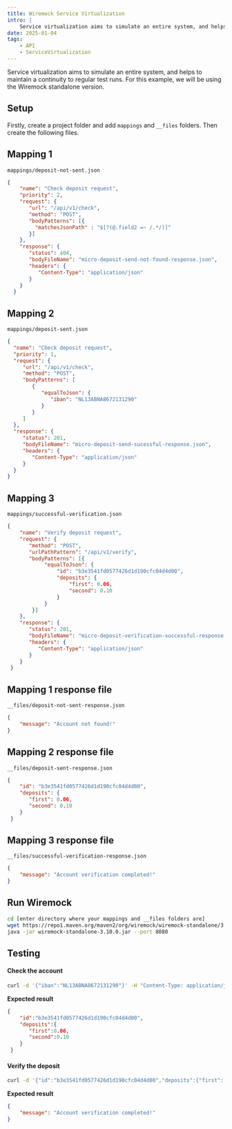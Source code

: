 ```yaml
---
title: Wiremock Service Virtualization
intro: |
    Service virtualization aims to simulate an entire system, and helps to maintain a continuity to regular test runs.
date: 2025-01-04
tags:
    - API
    - ServiceVirtualization
---
```


Service virtualization aims to simulate an entire system, and helps to maintain a continuity to regular test runs. For this example, we will be using the Wiremock standalone version.

## Setup

Firstly, create a project folder and add `mappings` and `__files` folders.  Then create the following files.

## Mapping 1

`mappings/deposit-not-sent.json`
```json
{
    "name": "Check deposit request",
    "priority": 2,
    "request": {
       "url": "/api/v1/check",
       "method": "POST",
       "bodyPatterns": [{
         "matchesJsonPath" : "$[?(@.field2 =~ /.*/)]"
       }]
    },
    "response": {
       "status": 404,
       "bodyFileName": "micro-deposit-send-not-found-response.json",
       "headers": {
          "Content-Type": "application/json"
       }
    }
  }
  ```

## Mapping 2

`mappings/deposit-sent.json`
```json
{
  "name": "Check deposit request",
  "priority": 1,
  "request": {
     "url": "/api/v1/check",
     "method": "POST",
     "bodyPatterns": [
        {
           "equalToJson": {
              "iban": "NL13ABNA8672131290"
           }
        }
     ]
  },
  "response": {
     "status": 201,
     "bodyFileName": "micro-deposit-send-sucessful-response.json",
     "headers": {
        "Content-Type": "application/json"
     }
  }
}
  ```

## Mapping 3

`mappings/successful-verification.json`
```json
{
	"name": "Verify deposit request",
	"request": {
	   "method": "POST",
	   "urlPathPattern": "/api/v1/verify",
	   "bodyPatterns": [{
			"equalToJson": {
				"id": "b3e3541fd0577426d1d190cfc04d4d00",
				"deposits": {
					"first": 0.06,
					"second": 0.10
				}
			}
		}]
	},
	"response": {
	   "status": 201,
	   "bodyFileName": "micro-deposit-verification-successful-response.json",
	   "headers": {
		  "Content-Type": "application/json"
	   }
	}
 }
```


## Mapping 1 response file

`__files/deposit-not-sent-response.json`
```json
{
    "message": "Account not found!"
}
```

## Mapping 2 response file

`__files/deposit-sent-response.json`
```json
{
    "id": "b3e3541fd0577426d1d190cfc04d4d00",
    "deposits": {
       "first": 0.06,
       "second": 0.10
    }
 }
```

## Mapping 3 response file

`__files/successful-verification-response.json`
```json
{
    "message": "Account verification completed!"
}
```

## Run Wiremock

```bash
cd [enter directory where your mappings and __files folders are]
wget https://repo1.maven.org/maven2/org/wiremock/wiremock-standalone/3.10.0/wiremock-standalone-3.10.0.jar
java -jar wiremock-standalone-3.10.0.jar --port 8080
```

## Testing

#### Check the account

```bash
curl -d '{"iban":"NL13ABNA8672131290"}' -H "Content-Type: application/json" -X POST http://localhost:8080/api/v1/check
```

**Expected result**

```json
{
    "id":"b3e3541fd0577426d1d190cfc04d4d00",
    "deposits":{
       "first":0.06,
       "second":0.10
    }
 }
```

#### Verify the deposit

```bash
curl -d '{"id":"b3e3541fd0577426d1d190cfc04d4d00","deposits":{"first": 0.06,"second": 0.10}}' -H "Content-Type: application/json" -X POST http://localhost:8080/api/v1/verify
```

**Expected result**

```json
{
    "message": "Account verification completed!"
}
```